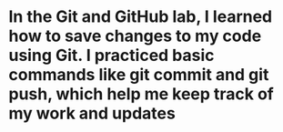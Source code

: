 # In the Git and GitHub lab, I learned how to save changes to my code using Git. I practiced basic commands like git commit and git push, which help me keep track of my work and updates